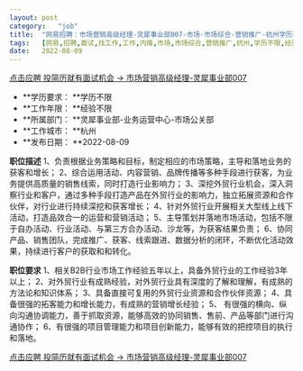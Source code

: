```yaml
---
layout:	post
category:	"job"
title:	"网易招聘：市场营销高级经理-灵犀事业部007-市场-市场综合-营销推广-杭州学历不限经验不限"
tags:	[网易,招聘,面试,找工作,工作,内推,市场,市场综合,营销推广,杭州,学历不限,经验不限]
date:	2022-08-09
---
```


[点击应聘 投简历就有面试机会 -> 市场营销高级经理-灵犀事业部007](http://mobile.bole.netease.com/bole/boleDetail?id=42197&employeeId=346f03c3cda5f04c&key=all)



- **学历要求： **学历不限
- **工作年限： **经验不限
- **所属部门： **灵犀事业部-业务运营中心-市场公关部
- **工作城市： **杭州
- **发布日期： **2022-08-09



**职位描述**
1、负责根据业务策略和目标，制定相应的市场策略，主导和落地业务的获客和增长；
2、综合运用活动、内容营销、品牌传播等多种手段进行获客，为业务提供高质量的销售线索，同时打造行业影响力； 
3、深挖外贸行业机会，深入洞察行业和客户，通过多种手段打造产品在外贸行业的影响力，独立拓展资源和合作伙伴，对行业进行持续深挖和获客增长；
4、针对外贸行业开展相关大型线上线下活动，打造品效合一的运营和营销活动；
5、主导策划并落地市场活动，包括不限于自办活动、行业活动、与第三方合办活动、沙龙等，为获客结果负责；
6、协同产品、销售团队，完成推广、获客、线索跟进、数据分析的闭环，不断优化活动效果，持续进行客户的获取和和转化。



**职位要求**
1、相关B2B行业市场工作经验五年以上，具备外贸行业的工作经验3年以上； 
2、对外贸行业有成熟经验，对外贸行业具有深度的了解和理解，有成熟的方法论和知识体系；
3、具备直接可复用的外贸行业资源和合作伙伴资源；
4、具备很强的拓客能力和增长能力，有成熟的营销增长经验；
5、 有很强的横向、纵向沟通协调能力，善于抓取资源，能够高效的协同销售、售前、产品等部门进行沟通协作；
6、有很强的项目管理能力和项目创新能力，能够有效的把控项目的执行和落地。




[点击应聘 投简历就有面试机会 -> 市场营销高级经理-灵犀事业部007](http://mobile.bole.netease.com/bole/boleDetail?id=42197&employeeId=346f03c3cda5f04c&key=all)